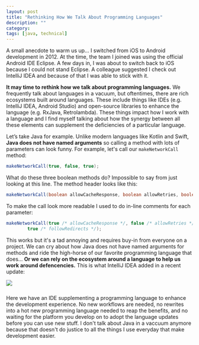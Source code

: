 ```yaml
---
layout: post
title: "Rethinking How We Talk About Programming Languages"
description: ""
category: 
tags: [java, technical]
---
```


A small anecdote to warm us up... I switched from iOS to Android development in 2012. At the time, the team I joined was using the official Android IDE Eclipse. A few days in, I was about to switch back to iOS because I could not stand Eclipse. A colleague suggested I check out IntelliJ IDEA and because of that I was able to stick with it.

**It may time to rethink how we talk about programming languages.** We frequently talk about languages in a vacuum, but oftentimes, there are rich ecosystems built around languages. These include things like IDEs (e.g. IntelliJ IDEA, Android Studio) and open-source libraries to enhance the language (e.g. RxJava, Retrolambda). These things impact how I work with a language and I find myself talking about how the synergy between all these elements can supplement the deficiencies of a particular language.

Let’s take Java for example. Unlike modern languages like Kotlin and Swift, **Java does not have named arguments** so calling a method with lots of parameters can look funny. For example, let's call our `makeNetworkCall` method:

```java
makeNetworkCall(true, false, true);
```

What do these three boolean methods do? Impossible to say from just looking at this line. The method header looks like this:

```java
makeNetworkCall(boolean allowCacheResponse, boolean allowRetries, boolean followRedirects)
```

To make the call look more readable I used to do in-line comments for each parameter:

```java
makeNetworkCall(true /* allowCacheResponse */, false /* allowRetries */, 
		true /* followRedirects */);
```

This works but it's a tad annoying and requires buy-in from everyone on a project. We can cry about how Java does not have named arguments for methods and ride the high-horse of our favorite programming language that does... **Or we can rely on the ecosystem around a language to help us work around defencencies.** This is what IntelliJ IDEA added in a recent update:

<div>
	<img class="rounded-corners" style="max-width: 900px; border: 1px;" src="{{ site.images2017 }}/03-10/makeNetworkCall.png"/>
	<p class="caption-text" style="line-height: 1.5em; margin-bottom: 24px;"><strong></strong></p>
</div>

Here we have an IDE supplementing a programming language to enhance the development experience. No new workflows are needed, no rewrites into a hot new programming language needed to reap the benefits, and no waiting for the platform you develop on to adopt the language updates before you can use new stuff. I don't talk about Java in a vaccuum anymore because that doesn't do justice to all the things I use everyday that make development easier.
